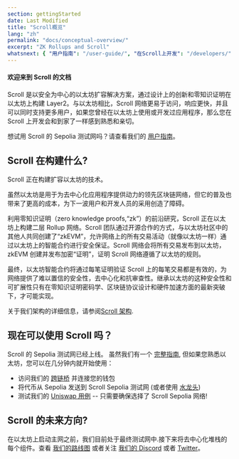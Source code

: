 ```yaml
---
section: gettingStarted
date: Last Modified
title: "Scroll概览"
lang: "zh"
permalink: "docs/conceptual-overview/"
excerpt: "ZK Rollups and Scroll"
whatsnext: { "用户指南": "/user-guide/", "在Scroll上开发": "/developers/" }
---
```


#### 欢迎来到 Scroll 的文档

Scroll 是以安全为中心的以太坊扩容解决方案，通过设计上的创新和零知识证明在以太坊上构建 Layer2。与以太坊相比，Scroll 网络更易于访问，响应更快，并且可以同时支持更多用户，如果您曾经在以太坊上使用或开发过应用程序，那么您在 Scroll 上开发会和到家了一样感到熟悉和亲切。

想试用 Scroll 的 Sepolia 测试网吗？请查看我们的 [用户指南](/user-guide/)。

## Scroll 在构建什么?

Scroll 正在构建扩容以太坊的技术。

虽然以太坊是用于为去中心化应用程序提供动力的领先区块链网络，但它的普及也带来了更高的成本，为下一波用户和开发人员的采用创造了障碍。

利用零知识证明（zero knowledge proofs,“zk”）的前沿研究，Scroll 正在以太坊上构建二层 Rollup 网络。Scroll 团队通过开源合作的方式，与以太坊社区中的其他人共同创建了“zkEVM”，允许网络上的所有交易活动（就像以太坊一样）通过以太坊上的智能合约进行安全保证。Scroll 网络会将所有交易发布到以太坊，zkEVM 创建并发布加密“证明”，证明 Scroll 网络遵循了以太坊的规则。

最终，以太坊智能合约将通过每笔证明验证 Scroll 上的每笔交易都是有效的，为网络提供了难以置信的安全性，去中心化和抗审查性。继承以太坊的这种安全性和可扩展性只有在零知识证明密码学、区块链协议设计和硬件加速方面的最新突破下，才可能实现。

<!-- TODO: Confirm Architecture page exists -->

关于我们架构的详细信息，请参阅[Scroll 架构](/technology/).

## 现在可以使用 Scroll 吗？

Scroll 的 Sepolia 测试网已经上线。 虽然我们有一个 [完整指南](/user-guide/), 但如果您熟悉以太坊，您可以在几分钟内就开始使用：

- 访问我们的 [跨链桥](https://scroll.io/bridge) 并连接您的钱包
- 将代币从 Sepolia 发送到 Scroll Sepolia 测试网 (或者使用 [水龙头](/user-guide/faucet))
- 测试我们的 [Uniswap 用例](http://uniswap-showcase.sepolia.scroll.xyz/) -- 只需要确保选择了 Scroll Sepolia 网络!

<!-- TODO: Add Aave after Sepolia goes live -->

## Scroll 的未来方向?

在以太坊上启动主网之前，我们目前处于最终测试网中.接下来将去中心化堆栈的每个组件。查看 [我们的路线图](https://scroll.io) 或者关注 [我们的 Discord](https://discord.gg/scroll) 或者 [Twitter](https://twitter.com/scroll_zkp)。
